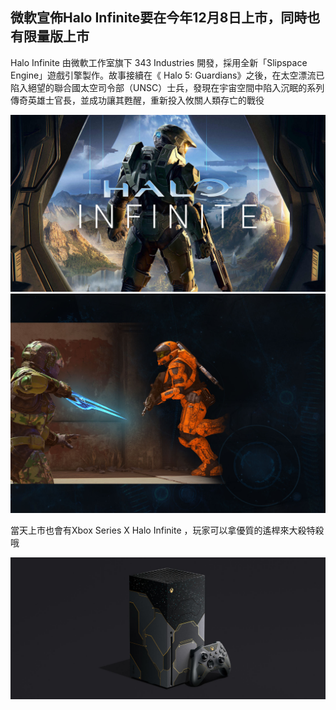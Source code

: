 ## 微軟宣佈Halo Infinite要在今年12月8日上市，同時也有限量版上市

Halo Infinite 由微軟工作室旗下 343 Industries 開發，採用全新「Slipspace Engine」遊戲引擎製作。故事接續在《 Halo 5: Guardians》之後，在太空漂流已陷入絕望的聯合國太空司令部（UNSC）士兵，發現在宇宙空間中陷入沉眠的系列傳奇英雄士官長，並成功讓其甦醒，重新投入攸關人類存亡的戰役

![image](asset/halo-infinity.jpg)
![image](asset/halo-infinity-2.jpg)

當天上市也會有Xbox Series X Halo Infinite ，玩家可以拿優質的遙桿來大殺特殺哦

![image](asset/xbox.jpg)
